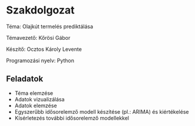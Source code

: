 # Szakdolgozat
Téma: Olajkút termelés prediktálása

Témavezető: Kőrösi Gábor

Készítő: Ocztos Károly Levente

Programozási nyelv: Python

## Feladatok
- Téma elemzése
- Adatok vizualizálása
- Adatok elemzése
- Egyszerűbb idősorelemző modell készítése (pl.: ARIMA) és kiértékelése
- Kísérletezés további idősorelemző modellekkel
